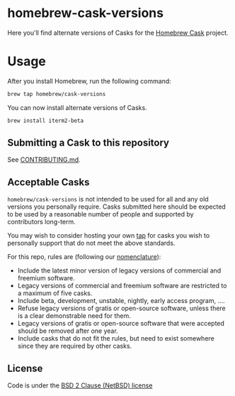# homebrew-cask-versions

Here you'll find alternate versions of Casks for the [Homebrew Cask](https://github.com/Homebrew/homebrew-cask)
project.

# Usage

After you install Homebrew, run the following command:

```sh
brew tap homebrew/cask-versions
```

You can now install alternate versions of Casks.

```sh
brew install iterm2-beta
```

## Submitting a Cask to this repository

See [CONTRIBUTING.md](CONTRIBUTING.md).

## Acceptable Casks

`homebrew/cask-versions` is not intended to be used for all and any old versions you personally require. Casks submitted here should be expected to be used by a reasonable number of people and supported by contributors long-term.

You may wish to consider hosting your own [tap](https://github.com/Homebrew/brew/blob/master/docs/How-to-Create-and-Maintain-a-Tap.md) for casks you wish to personally support that do not meet the above standards.

For this repo, rules are (following our [nomenclature](https://docs.brew.sh/Acceptable-Casks#finding-a-home-for-your-cask)):

+ Include the latest minor version of legacy versions of commercial and freemium software.
+ Legacy versions of commercial and freemium software are restricted to a maximum of five casks.
+ Include beta, development, unstable, nightly, early access program, ….
+ Refuse legacy versions of gratis or open-source software, unless there is a clear demonstrable need for them.
+ Legacy versions of gratis or open-source software that were accepted should be removed after one year.
+ Include casks that do not fit the rules, but need to exist somewhere since they are required by other casks.

## License
Code is under the [BSD 2 Clause (NetBSD) license](https://github.com/Homebrew/homebrew-cask-versions/blob/master/LICENSE)

